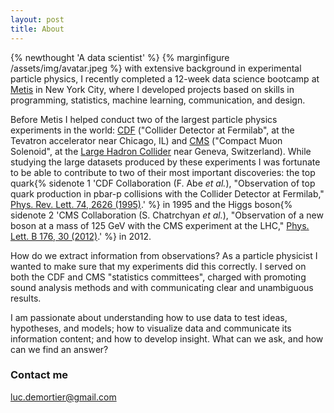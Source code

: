 ```yaml
---
layout: post
title: About
---
```


{% newthought 'A data scientist' %} {% marginfigure /assets/img/avatar.jpeg %} with extensive background in experimental particle physics, I recently completed a 12-week data science bootcamp at [Metis](http://www.thisismetis.com/) in New York City, where I developed projects based on skills in programming, statistics, machine learning, communication, and design.

Before Metis I helped conduct two of the largest particle physics experiments in the world: [CDF](http://www-cdf.fnal.gov/) ("Collider Detector at Fermilab", at the Tevatron accelerator near Chicago, IL) and [CMS](http://cms.web.cern.ch/org/cms-public) ("Compact Muon Solenoid", at the [Large Hadron Collider](http://home.web.cern.ch/topics/large-hadron-collider) near Geneva, Switzerland). While studying the large datasets produced by these experiments I was fortunate to be able to contribute to two of their most important discoveries: the top quark{% sidenote 1 'CDF Collaboration (F. Abe *et al.*), "Observation of top quark production in pbar-p collisions with the Collider Detector at Fermilab," [Phys. Rev. Lett. 74, 2626 (1995)](http://dx.doi.org/10.1103/PhysRevLett.74.2626).' %} in 1995 and the Higgs boson{% sidenote 2 'CMS Collaboration (S. Chatrchyan *et al.*), "Observation of a new boson at a mass of 125 GeV with the CMS experiment at the LHC," [Phys. Lett. B 176, 30 (2012)](http://dx.doi.org/10.1016/j.physletb.2012.08.021).' %} in 2012.

How do we extract information from observations?  As a particle physicist I wanted to make sure that my experiments did this correctly. I served on both the CDF and CMS "statistics committees", charged with promoting sound analysis methods and with communicating clear and unambiguous results.

I am passionate about understanding how to use data to test ideas, hypotheses, and models; how to visualize data and communicate its information content; and how to develop insight.  What can we ask, and how can we find an answer?

### Contact me
luc.demortier@gmail.com